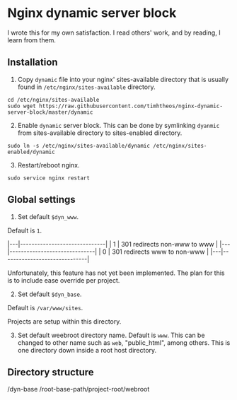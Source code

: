 # Nginx dynamic server block

I wrote this for my own satisfaction.  I read others' work, and by reading, I
learn from them.

## Installation

1. Copy `dynamic` file into your nginx' sites-available directory that is usually
found in `/etc/nginx/sites-available` directory.

```
cd /etc/nginx/sites-available
sudo wget https://raw.githubusercontent.com/timhtheos/nginx-dynamic-server-block/master/dynamic
```

2. Enable `dynamic` server block. This can be done by symlinking `dyanmic` from
sites-available directory to sites-enabled directory.

```
sudo ln -s /etc/nginx/sites-available/dynamic /etc/nginx/sites-enabled/dynamic
```

3. Restart/reboot nginx.

```
sudo service nginx restart
```

## Global settings

1. Set default `$dyn_www`.

  Default is `1`.

  |---|------------------------------|
  | 1 | 301 redirects non-www to www |
  |---|------------------------------|
  | 0 | 301 redirects www to non-www |
  |---|------------------------------|

  Unfortunately, this feature has not yet been implemented.  The plan for this is
  to include ease override per project.

2. Set default `$dyn_base`.

  Default is `/var/www/sites`.

  Projects are setup within this directory.

3. Set default weebroot directory name. Default is `www`. This can be changed to
other name such as `web`, "public_html", among others. This is one directory down
inside a root host directory.

## Directory structure

/dyn-base
/root-base-path/project-root/webroot


